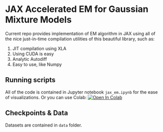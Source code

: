 # JAX Accelerated EM for Gaussian Mixture Models
Current repo provides implementation of EM algorithm in JAX using all of the nice just-in-time compilation utilities of this beautiful library, such as:

1. JIT compilation using XLA
2. Using CUDA is easy
3. Analytic Autodiff
4. Easy to use, like Numpy

## Running scripts
All of the code is contained in Jupyter notebook `jax_em.ipynb` for the ease of visualizations.
Or you can use Colab:
[![Open In Colab](https://colab.research.google.com/assets/colab-badge.svg)](https://colab.research.google.com/drive/11O8irggdiiuApxJCQdwd2k-YjZMmFxtu?usp=sharing)
## Checkpoints & Data
Datasets are contained in `data` folder.
